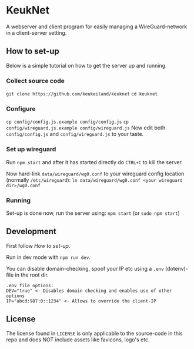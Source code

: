 # KeukNet
A webserver and client program for easily managing a WireGuard-network in a client-server setting.

## How to set-up
Below is a simple tutorial on how to get the server up and running.

### Collect source code
`git clone https://github.com/keukeiland/keuknet`
`cd keuknet`

### Configure
`cp config/config.js.example config/config.js`
`cp config/wireguard.js.example config/wireguard.js`
Now edit both `config/config.js` and `config/wireguard.js` to your taste.

### Set up wireguard
Run `npm start` and after it has started directly do `CTRL+C` to kill the server.

Now hard-link `data/wireguard/wg0.conf` to your wireguard config location (normally `/etc/wireguard`):
`ln data/wireguard/wg0.conf <your wireguard dir>/wg0.conf`

### Running
Set-up is done now, run the server using:
`npm start` (or `sudo npm start`)

## Development
First follow *How to set-up*.

Run in dev mode with `npm run dev`.

You can disable domain-checking, spoof your IP etc using a `.env` (dotenv)-file in the root dir.

```text
.env file options:
DEV="true" <- Disables domain checking and enables use of other options
IP="abcd:987:0::1234" <- Allows to override the client-IP
```

## License
The license found in `LICENSE` is only applicable to the source-code in this repo and does NOT include assets like favicons, logo's etc.
